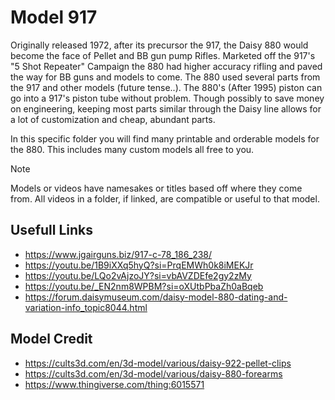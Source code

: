 # Model 917
Originally released 1972, after its precursor the 917, the Daisy 880 would become the face of Pellet and BB gun pump Rifles. 
Marketed off the 917's "5 Shot Repeater" Campaign the 880 had higher accuracy rifling and paved the way for BB guns and models to come.
The 880 used several parts from the 917 and other models (future tense..). The 880's (After 1995) piston can go into a 917's piston tube without problem.
Though possibly to save money on engineering, keeping most parts similar through the Daisy line allows for a lot of customization and cheap, abundant parts.

In this specific folder you will find many printable and orderable models for the 880. This includes many custom models all free to you.

> [!NOTE]
> Models or videos have namesakes or titles based off where they come from. All videos in a folder, if linked, are compatible or useful to that model.


## Usefull Links
- https://www.jgairguns.biz/917-c-78_186_238/
- https://youtu.be/1B9iXXq5hyQ?si=PrqEMWh0k8iMEKJr
- https://youtu.be/LQo2vAjzoJY?si=vbAVZDEfe2gy2zMy
- https://youtu.be/_EN2nm8WPBM?si=oXUtbPbaZh0aBqeb
- https://forum.daisymuseum.com/daisy-model-880-dating-and-variation-info_topic8044.html

## Model Credit
- https://cults3d.com/en/3d-model/various/daisy-922-pellet-clips
- https://cults3d.com/en/3d-model/various/daisy-880-forearms
- https://www.thingiverse.com/thing:6015571
